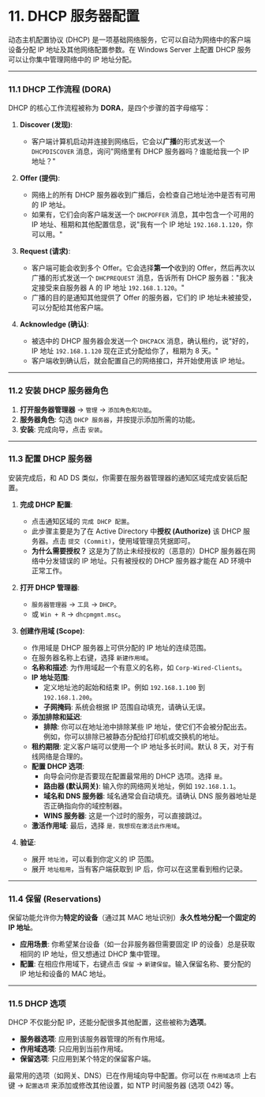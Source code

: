 # 11. DHCP 服务器配置

动态主机配置协议 (DHCP) 是一项基础网络服务，它可以自动为网络中的客户端设备分配 IP 地址及其他网络配置参数。在 Windows Server 上配置 DHCP 服务可以让你集中管理网络中的 IP 地址分配。

---

### 11.1 DHCP 工作流程 (DORA)

DHCP 的核心工作流程被称为 **DORA**，是四个步骤的首字母缩写：

1.  **Discover (发现)**:
    -   客户端计算机启动并连接到网络后，它会以**广播**的形式发送一个 `DHCPDISCOVER` 消息，询问"网络里有 DHCP 服务器吗？谁能给我一个 IP 地址？"

2.  **Offer (提供)**:
    -   网络上的所有 DHCP 服务器收到广播后，会检查自己地址池中是否有可用的 IP 地址。
    -   如果有，它们会向客户端发送一个 `DHCPOFFER` 消息，其中包含一个可用的 IP 地址、租期和其他配置信息，说"我有一个 IP 地址 `192.168.1.120`，你可以用。"

3.  **Request (请求)**:
    -   客户端可能会收到多个 Offer。它会选择**第一个**收到的 Offer，然后再次以广播的形式发送一个 `DHCPREQUEST` 消息，告诉所有 DHCP 服务器："我决定接受来自服务器 A 的 IP 地址 `192.168.1.120`。"
    -   广播的目的是通知其他提供了 Offer 的服务器，它们的 IP 地址未被接受，可以分配给其他客户端。

4.  **Acknowledge (确认)**:
    -   被选中的 DHCP 服务器会发送一个 `DHCPACK` 消息，确认租约，说"好的，IP 地址 `192.168.1.120` 现在正式分配给你了，租期为 8 天。"
    -   客户端收到确认后，就会配置自己的网络接口，并开始使用该 IP 地址。

---

### 11.2 安装 DHCP 服务器角色

1.  **打开服务器管理器** -> `管理` -> `添加角色和功能`。
2.  **服务器角色**: 勾选 `DHCP 服务器`，并按提示添加所需的功能。
3.  **安装**: 完成向导，点击 `安装`。

---

### 11.3 配置 DHCP 服务器

安装完成后，和 AD DS 类似，你需要在服务器管理器的通知区域完成安装后配置。

1.  **完成 DHCP 配置**:
    -   点击通知区域的 `完成 DHCP 配置`。
    -   此步骤主要是为了在 Active Directory 中**授权 (Authorize)** 该 DHCP 服务器。点击 `提交 (Commit)`，使用域管理员凭据即可。
    -   **为什么需要授权？** 这是为了防止未经授权的（恶意的）DHCP 服务器在网络中分发错误的 IP 地址。只有被授权的 DHCP 服务器才能在 AD 环境中正常工作。

2.  **打开 DHCP 管理器**:
    -   `服务器管理器` -> `工具` -> `DHCP`。
    -   或 `Win + R` -> `dhcpmgmt.msc`。

3.  **创建作用域 (Scope)**:
    -   作用域是 DHCP 服务器上可供分配的 IP 地址的连续范围。
    -   在服务器名称上右键，选择 `新建作用域`。
    -   **名称和描述**: 为作用域起一个有意义的名称，如 `Corp-Wired-Clients`。
    -   **IP 地址范围**:
        -   定义地址池的起始和结束 IP。例如 `192.168.1.100` 到 `192.168.1.200`。
        -   **子网掩码**: 系统会根据 IP 范围自动填充，请确认无误。
    -   **添加排除和延迟**:
        -   **排除**: 你可以在地址池中排除某些 IP 地址，使它们不会被分配出去。例如，你可以排除已被静态分配给打印机或交换机的地址。
    -   **租约期限**: 定义客户端可以使用一个 IP 地址多长时间。默认 8 天，对于有线网络是合理的。
    -   **配置 DHCP 选项**:
        -   向导会问你是否要现在配置最常用的 DHCP 选项。选择 `是`。
        -   **路由器 (默认网关)**: 输入你的网络网关地址，例如 `192.168.1.1`。
        -   **域名和 DNS 服务器**: 域名通常会自动填充。请确认 DNS 服务器地址是否正确指向你的域控制器。
        -   **WINS 服务器**: 这是一个过时的服务，可以直接跳过。
    -   **激活作用域**: 最后，选择 `是，我想现在激活此作用域`。

4.  **验证**:
    -   展开 `地址池`，可以看到你定义的 IP 范围。
    -   展开 `地址租用`，当有客户端获取到 IP 后，你可以在这里看到租约记录。

---

### 11.4 保留 (Reservations)

保留功能允许你为**特定的设备**（通过其 MAC 地址识别）**永久性地分配一个固定的 IP 地址**。

-   **应用场景**: 你希望某台设备（如一台非服务器但需要固定 IP 的设备）总是获取相同的 IP 地址，但又想通过 DHCP 集中管理。
-   **配置**: 在相应作用域下，右键点击 `保留` -> `新建保留`。输入保留名称、要分配的 IP 地址和设备的 MAC 地址。

---

### 11.5 DHCP 选项

DHCP 不仅能分配 IP，还能分配很多其他配置，这些被称为**选项**。

-   **服务器选项**: 应用到该服务器管理的所有作用域。
-   **作用域选项**: 只应用到当前作用域。
-   **保留选项**: 只应用到某个特定的保留客户端。

最常用的选项（如网关、DNS）已在作用域向导中配置。你可以在 `作用域选项` 上右键 -> `配置选项` 来添加或修改其他设置，如 NTP 时间服务器 (选项 042) 等。 